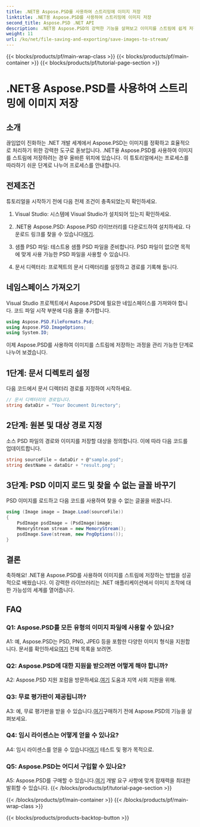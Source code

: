 ```yaml
---
title: .NET용 Aspose.PSD를 사용하여 스트리밍에 이미지 저장
linktitle: .NET용 Aspose.PSD를 사용하여 스트리밍에 이미지 저장
second_title: Aspose.PSD .NET API
description: .NET용 Aspose.PSD의 강력한 기능을 살펴보고 이미지를 스트림에 쉽게 저장하는 방법을 알아보세요. 원활한 통합을 위한 단계별 가이드를 따르세요.
weight: 11
url: /ko/net/file-saving-and-exporting/save-images-to-stream/
---
```


{{< blocks/products/pf/main-wrap-class >}}
{{< blocks/products/pf/main-container >}}
{{< blocks/products/pf/tutorial-page-section >}}

# .NET용 Aspose.PSD를 사용하여 스트리밍에 이미지 저장

## 소개

끊임없이 진화하는 .NET 개발 세계에서 Aspose.PSD는 이미지를 정확하고 효율적으로 처리하기 위한 강력한 도구로 돋보입니다. .NET용 Aspose.PSD를 사용하여 이미지를 스트림에 저장하려는 경우 올바른 위치에 있습니다. 이 튜토리얼에서는 프로세스를 따라하기 쉬운 단계로 나누어 프로세스를 안내합니다.

## 전제조건

튜토리얼을 시작하기 전에 다음 전제 조건이 충족되었는지 확인하세요.

1. Visual Studio: 시스템에 Visual Studio가 설치되어 있는지 확인하세요.

2.  .NET용 Aspose.PSD: Aspose.PSD 라이브러리를 다운로드하여 설치하세요. 다운로드 링크를 찾을 수 있습니다[여기](https://releases.aspose.com/psd/net/).

3. 샘플 PSD 파일: 테스트용 샘플 PSD 파일을 준비합니다. PSD 파일이 없으면 목적에 맞게 사용 가능한 PSD 파일을 사용할 수 있습니다.

4. 문서 디렉터리: 프로젝트의 문서 디렉터리를 설정하고 경로를 기록해 둡니다.

## 네임스페이스 가져오기

Visual Studio 프로젝트에서 Aspose.PSD에 필요한 네임스페이스를 가져와야 합니다. 코드 파일 시작 부분에 다음 줄을 추가합니다.

```csharp
using Aspose.PSD.FileFormats.Psd;
using Aspose.PSD.ImageOptions;
using System.IO;
```

이제 Aspose.PSD를 사용하여 이미지를 스트림에 저장하는 과정을 관리 가능한 단계로 나누어 보겠습니다.

## 1단계: 문서 디렉토리 설정

다음 코드에서 문서 디렉터리 경로를 지정하여 시작하세요.

```csharp
// 문서 디렉터리의 경로입니다.
string dataDir = "Your Document Directory";
```

## 2단계: 원본 및 대상 경로 지정

소스 PSD 파일의 경로와 이미지를 저장할 대상을 정의합니다. 이에 따라 다음 코드를 업데이트합니다.

```csharp
string sourceFile = dataDir + @"sample.psd";
string destName = dataDir + "result.png";
```

## 3단계: PSD 이미지 로드 및 찾을 수 없는 글꼴 바꾸기

PSD 이미지를 로드하고 다음 코드를 사용하여 찾을 수 없는 글꼴을 바꿉니다.

```csharp
using (Image image = Image.Load(sourceFile))
{
    PsdImage psdImage = (PsdImage)image;
    MemoryStream stream = new MemoryStream();
    psdImage.Save(stream, new PngOptions());
}
```

## 결론

축하해요! .NET용 Aspose.PSD를 사용하여 이미지를 스트림에 저장하는 방법을 성공적으로 배웠습니다. 이 강력한 라이브러리는 .NET 애플리케이션에서 이미지 조작에 대한 가능성의 세계를 열어줍니다.

## FAQ

### Q1: Aspose.PSD를 모든 유형의 이미지 파일에 사용할 수 있나요?

 A1: 예, Aspose.PSD는 PSD, PNG, JPEG 등을 포함한 다양한 이미지 형식을 지원합니다. 문서를 확인하세요[여기](https://reference.aspose.com/psd/net/) 전체 목록을 보려면.

### Q2: Aspose.PSD에 대한 지원을 받으려면 어떻게 해야 합니까?

 A2: Aspose.PSD 지원 포럼을 방문하세요.[여기](https://forum.aspose.com/c/psd/34) 도움과 지역 사회 지원을 위해.

### Q3: 무료 평가판이 제공됩니까?

 A3: 예, 무료 평가판을 받을 수 있습니다.[여기](https://releases.aspose.com/)구매하기 전에 Aspose.PSD의 기능을 살펴보세요.

### Q4: 임시 라이센스는 어떻게 얻을 수 있나요?

 A4: 임시 라이센스를 얻을 수 있습니다[여기](https://purchase.aspose.com/temporary-license/) 테스트 및 평가 목적으로.

### Q5: Aspose.PSD는 어디서 구입할 수 있나요?

 A5: Aspose.PSD를 구매할 수 있습니다.[여기](https://purchase.aspose.com/buy) 개발 요구 사항에 맞게 잠재력을 최대한 발휘할 수 있습니다.
{{< /blocks/products/pf/tutorial-page-section >}}

{{< /blocks/products/pf/main-container >}}
{{< /blocks/products/pf/main-wrap-class >}}

{{< blocks/products/products-backtop-button >}}
